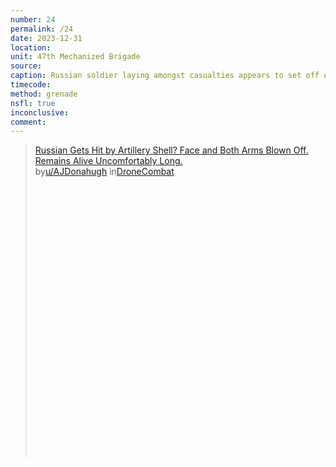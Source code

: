 ```yaml
---
number: 24
permalink: /24
date: 2023-12-31
location:
unit: 47th Mechanized Brigade
source: 
caption: Russian soldier laying amongst casualties appears to set off own grenade, death is not immediate
timecode:
method: grenade
nsfl: true
inconclusive:
comment: 
---
```

<blockquote class="reddit-embed-bq" style="height:500px" data-embed-height="568"><a href="https://www.reddit.com/r/DroneCombat/comments/18p7z8z/russian_gets_hit_by_artillery_shell_face_and_both/">Russian Gets Hit by Artillery Shell? Face and Both Arms Blown Off. Remains Alive Uncomfortably Long.</a><br> by<a href="https://www.reddit.com/user/AJDonahugh/">u/AJDonahugh</a> in<a href="https://www.reddit.com/r/DroneCombat/">DroneCombat</a></blockquote><script async="" src="https://embed.reddit.com/widgets.js" charset="UTF-8"></script>